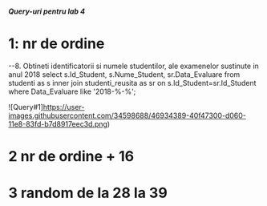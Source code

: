 ##### Query-uri pentru lab 4


# 1: nr de ordine

--8. Obtineti identificatorii si numele studentilor, ale examenelor sustinute in anul 2018
select s.Id_Student, s.Nume_Student, sr.Data_Evaluare
from studenti as s inner join studenti_reusita as sr
on s.Id_Student=sr.Id_Student
where Data_Evaluare like '2018-%-%';

![Query#1]https://user-images.githubusercontent.com/34598688/46934389-40f47300-d060-11e8-83fd-b7d8917eec3d.png)

# 2 nr de ordine + 16

# 3 random de la 28 la 39
